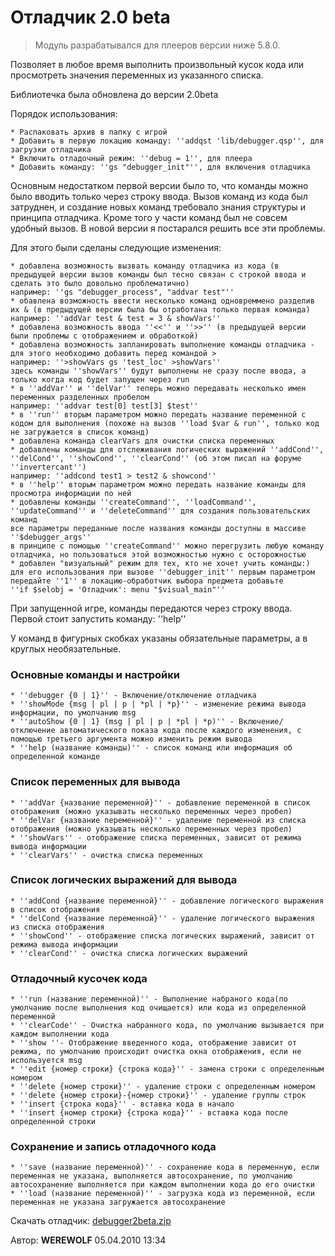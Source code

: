 # Отладчик 2.0 beta
<!-- [:informarch_debugger20] -->

> Модуль разрабатывался для плееров версии ниже 5.8.0.

Позволяет в любое время выполнить произвольный кусок кода или просмотреть значения переменных из указанного списка.

Библиотечка была обновлена до версии 2.0beta

Порядок использования:

	* Распаковать архив в папку с игрой
	* Добавить в первую локацию команду: ''addqst 'lib/debugger.qsp'', для загрузки отладчика
	* Включить отладочный режим: ''debug = 1'', для плеера
	* Добавить команду: ''gs "debugger_init"'', для включения отладчика

Основным недостатком первой версии было то, что команды можно было вводить только через строку ввода. Вызов команд из кода был затруднен, и создание новых команд требовало знания структуры и принципа отладчика. Кроме того у части команд был не совсем удобный вызов. В новой версии я постарался решить все эти проблемы.

Для этого были сделаны следующие изменения:

	* добавлена возможность вызвать команду отладчика из кода (в предыдущей версии вызов команды был тесно связан с строкой ввода и сделать это было довольно проблематично)
	например: ''gs "debugger_process", "addvar test"''
	* обавлена возможность ввести несколько команд одновреммено разделив их & (в предыдущей версии была бы отработана только первая команда)
	например: ''addVar test & test = 3 & showVars''
	* добавлена возможность ввода ''<<'' и ''>>'' (в предыдущей версии были проблемы с отображением и обработкой)
	* добавлена возможность запланировать выполнение команды отладчика - для этого необходимо добавить перед командой >
	например: ''>showVars gs 'test_loc' >showVars''
	здесь команды ''showVars'' будут выполнены не сразу после ввода, а только когда код будет запущен через run
	* в ''addVar'' и ''delVar'' теперь можно передавать несколько имен переменных разделенных пробелом
	например: ''addvar test[0] test[3] $test''
	* в ''run'' вторым параметром можно передать название переменной с кодом для выполнения (похоже на вызов ''load $var & run'', только код не загружается в список команд)
	* добавлена команда clearVars для очистки списка переменных
	* добавлены команды для отслеживания логических выражений ''addCond'', ''delCond'', ''showCond'', ''clearCond'' (об этом писал на форуме ''invertercant'')
	например: ''addcond test1 > test2 & showcond''
	* в ''help'' вторым параметром можно передать название команды для просмотра информации по ней
	* добавлены команды ''createCommand'', ''loadCommand'', ''updateCommand'' и ''deleteCommand'' для создания пользовательских команд
	все параметры переданные после названия команды доступны в массиве ''$debugger_args''
	в принципе с помощью ''createCommand'' можно перегрузить любую команду отладчика, но пользоваться этой возможностью нужно с осторожностью
	* добавлен "визуальный" режим для тех, кто не хочет учить команды:)
	для его использования при вызове ''debugger_init'' первым параметром передайте ''1'' в локацию-обработчик выбора предмета добавьте
	''if $selobj = 'Отладчик': menu "$visual_main"''

При запущенной игре, команды передаются через строку ввода. Первой стоит запустить команду: ''help''

У команд в фигурных скобках указаны обязательные параметры, а в круглых необязательные.

### Основные команды и настройки

	* ''debugger {0 | 1}'' - Включение/отключение отладчика
	* ''showMode {msg | pl | p | *pl | *p}'' - изменение режима вывода информации, по умолчанию msg
	* ''autoShow {0 | 1} (msg | pl | p | *pl | *p)'' - Включение/отключение автоматического показа кода после каждого изменения, с помощью третьего аргумента можно изменить режим вывода
	* ''help (название команды)'' - список команд или информация об определенной команде

### Список переменных для вывода

	* ''addVar {название переменной}'' - добавление переменной в список отображения (можно указывать несколько переменных через пробел)
	* ''delVar {название переменной}'' - удаление переменной из списка отображения (можно указывать несколько переменных через пробел)
	* ''showVars'' - отображение списка переменных, зависит от режима вывода информации
	* ''clearVars'' - очистка списка переменных

### Список логических выражений для вывода

	* ''addCond {название переменной}'' - добавление логического выражения в список отображения
	* ''delCond {название переменной}'' - удаление логического выражения из списка отображения
	* ''showCond'' - отображение списка логических выражений, зависит от режима вывода информации
	* ''clearCond'' - очистка списка логических выражений

### Отладочный кусочек кода

	* ''run (название переменной)'' - Выполнение набраного кода(по умолчанию после выполнения код очищается) или кода из определенной переменной
	* ''clearCode'' - Очистка набранного кода, по умолчанию вызывается при каждом выполнении кода
	* ''show ''- Отображение введенного кода, отображение зависит от режима, по умолчанию происходит очистка окна отображения, если не используется msg
	* ''edit {номер строки} {строка кода}'' - замена строки с определенным номером
	* ''delete {номер строки}'' - удаление строки с определенным номером
	* ''delete {номер строки}-{номер строки}'' - удаление группы строк
	* ''insert {строка кода}'' - вставка кода в начало
	* ''insert {номер строки} {строка кода}'' - вставка кода после определенной строки

### Сохранение и запись отладочного кода

	* ''save (название переменной)'' - сохранение кода в переменную, если переменная не указана, выполняется автосохранение, по умолчанию автосохранение выполняется при каждом выполнении кода до его очистки
	* ''load (название переменной)'' - загрузка кода из переменной, если переменная не указана загружается автосохранение

Скачать отладчик: [debugger2beta.zip](https://qsp.org/attachments/debugger2beta.zip)

Автор: **WEREWOLF**
05.04.2010 13:34